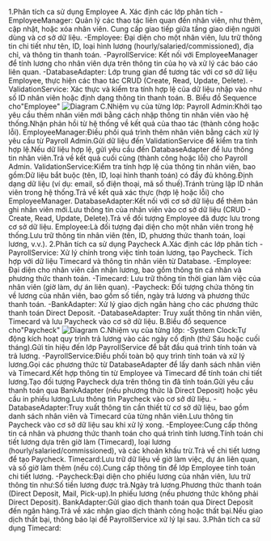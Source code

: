 1.Phân tích ca sử dụng Employee
  A. Xác định các lớp phân tích
    -EmployeeManager:
      Quản lý các thao tác liên quan đến nhân viên, như thêm, cập nhật, hoặc xóa nhân viên.
      Cung cấp giao tiếp giữa tầng giao diện người dùng và cơ sở dữ liệu.
    -Employee:
      Đại diện cho một nhân viên, lưu trữ thông tin chi tiết như tên, ID, loại hình lương (hourly/salaried/commissioned), địa chỉ, và thông tin thanh toán.
    -PayrollService:
      Kết nối với EmployeeManager để tính lương cho nhân viên dựa trên thông tin của họ và xử lý các báo cáo liên quan.
    -DatabaseAdapter:
      Lớp trung gian để tương tác với cơ sở dữ liệu Employee, thực hiện các thao tác CRUD (Create, Read, Update, Delete).
    -ValidationService:
      Xác thực và kiểm tra tính hợp lệ của dữ liệu nhập vào như số ID nhân viên hoặc định dạng thông tin thanh toán.
    B. Biểu đồ Sequence cho"Employee"
  ![Diagram](https://www.planttext.com/api/plantuml/png/T9B1JiGW48RlFCMa9pti2_HWTirwy61YDDdxB8m6CuK6Q3TzDWy-agyWfHJRjN8Wm_3D_3yJlZ-_zZwW2rt30cMm3gfd79nbXeDgjAa0_HI9Dc9QwXPDWEgXQTaEH4zey9rSmdAy1a_8Mc7GrhoIwxMaXEQilOAF6F2CdWuAsv2x7k_pQTj0OkQ34CagxEvcCpMWKlFr3ULWrBaL6HdfugU6VWeJSrLGADWj5Vhon1Vo7GU17FuaGVif9o2kXNHvNmtIKHJ-n-rOLjYr0KENCWAmvm-IOQqIuJIO-dTkurn8WU-a9E_VEkQX4iIUDfrhi-5zqVLnkeVPCiG66FiP9VPnYx_h1m00__y30000)
    C.Nhiệm vụ của từng lớp:
      Payroll Admin:Khởi tạo yêu cầu thêm nhân viên mới bằng cách nhập thông tin nhân viên vào hệ thống.Nhận phản hồi từ hệ thống về kết quả của thao tác (thành công hoặc lỗi).
      EmployeeManager:Điều phối quá trình thêm nhân viên bằng cách xử lý yêu cầu từ Payroll Admin.Gửi dữ liệu đến ValidationService để kiểm tra tính hợp lệ.Nếu dữ liệu hợp lệ, gửi yêu cầu đến DatabaseAdapter để lưu thông tin nhân viên.Trả về kết quả cuối cùng (thành công hoặc lỗi) cho Payroll Admin.
       ValidationService:Kiểm tra tính hợp lệ của thông tin nhân viên, bao gồm:Dữ liệu bắt buộc (tên, ID, loại hình thanh toán) có đầy đủ không.Định dạng dữ liệu (ví dụ: email, số điện thoại, mã số thuế).Tránh trùng lặp ID nhân viên trong hệ thống.Trả về kết quả xác thực (hợp lệ hoặc lỗi) cho EmployeeManager.
       DatabaseAdapter:Kết nối với cơ sở dữ liệu để thêm bản ghi nhân viên mới.Lưu thông tin của nhân viên vào cơ sở dữ liệu (CRUD - Create, Read, Update, Delete).Trả về đối tượng Employee đã được lưu trong cơ sở dữ liệu.
       Employee:Là đối tượng đại diện cho một nhân viên trong hệ thống.Lưu trữ thông tin nhân viên (tên, ID, phương thức thanh toán, loại lương, v.v.).
2.Phân tích ca sử dụng Paycheck
  A.Xác định các lớp phân tích
    -PayrollService:
      Xử lý chính trong việc tính toán lương, tạo Paycheck.
      Tích hợp với dữ liệu Timecard và thông tin nhân viên từ Database.
    -Employee:
      Đại diện cho nhân viên cần nhận lương, bao gồm thông tin cá nhân và phương thức thanh toán.
    -Timecard:
      Lưu trữ thông tin thời gian làm việc của nhân viên (giờ làm, dự án liên quan).
    -Paycheck:
      Đối tượng chứa thông tin về lương của nhân viên, bao gồm số tiền, ngày trả lương và phương thức thanh toán.
    -BankAdapter:
      Xử lý giao dịch ngân hàng cho các phương thức thanh toán Direct Deposit.
    -DatabaseAdapter:
      Truy xuất thông tin nhân viên, Timecard và lưu Paycheck vào cơ sở dữ liệu.
  B.Biểu đồ sequence cho"Paycheck"
    ![Diagram](https://www.planttext.com/api/plantuml/png/R9DHJiCm38RVUmfhJvq45wW46ctX2GJITW4lzLXOcaH9Dgbduu4ZSGNIfDcMZZvKTVpvzsz7_Vt-MLc7nXrxKI1poi1YFLX7FJH2iSC2qCQlGdkACwvHEbXyu62K46io9yueKDDtphNeS8kMdZhKZam0spfdddijr41HnGTvTiDxOcYwaDqqDpROdYQRASYH6kNXkliO5qKO2UuVa-iAp55EGvNBOZeTWRQku9DSCcbVbF6SduiyrzPmVor24_NAhIk4KXfsVgE4R0z9e03_tEgdCKlFBGCprqx4NC0NLC1GiAFmfjOeq0pbfeaYFfchs91loI4NTYwLDkZr37cn59TPrHre77gIxetSNdMnKKBpRkdqVVj5p0KGXSlhuG5QRdmQMjBAyeZDd8stLe4sYf6r4P_eCk-nF5UF9RcRBbOqIkwuwT5n9GDDmj9_JI_hq8PBTzv6x47ovYh6kxHukknjxcsiMVcN_zl-0000__y30000)
  C.Nhiệm vụ của từng lớp:
    -System Clock:Tự động kích hoạt quy trình trả lương vào các ngày cố định (thứ Sáu hoặc cuối tháng).Gửi tín hiệu đến lớp PayrollService để bắt đầu quá trình tính toán và trả lương.
    -PayrollService:Điều phối toàn bộ quy trình tính toán và xử lý lương.Gọi các phương thức từ DatabaseAdapter để lấy danh sách nhân viên và Timecard.Kết hợp thông tin từ Employee và Timecard để tính toán chi tiết lương.Tạo đối tượng Paycheck dựa trên thông tin đã tính toán.Gửi yêu cầu thanh toán qua BankAdapter (nếu phương thức là Direct Deposit) hoặc yêu cầu in phiếu lương.Lưu thông tin Paycheck vào cơ sở dữ liệu.
    - DatabaseAdapter:Truy xuất thông tin cần thiết từ cơ sở dữ liệu, bao gồm danh sách nhân viên và Timecard của từng nhân viên.Lưu thông tin Paycheck vào cơ sở dữ liệu sau khi xử lý xong.
    -Employee:Cung cấp thông tin cá nhân và phương thức thanh toán cho quá trình tính lương.Tính toán chi tiết lương dựa trên giờ làm (Timecard), loại lương (hourly/salaried/commissioned), và các khoản khấu trừ.Trả về chi tiết lương để tạo Paycheck.
     Timecard:Lưu trữ dữ liệu về giờ làm việc, dự án liên quan, và số giờ làm thêm (nếu có).Cung cấp thông tin để lớp Employee tính toán chi tiết lương.
     -Paycheck:Đại diện cho phiếu lương của nhân viên, lưu trữ thông tin như:Số tiền lương được trả.Ngày trả lương.Phương thức thanh toán (Direct Deposit, Mail, Pick-up).In phiếu lương (nếu phương thức không phải Direct Deposit).
     BankAdapter:Gửi giao dịch thanh toán qua Direct Deposit đến ngân hàng.Trả về xác nhận giao dịch thành công hoặc thất bại.Nếu giao dịch thất bại, thông báo lại để PayrollService xử lý lại sau.
3.Phân tích ca sử dụng Timecard:

      
